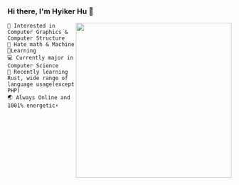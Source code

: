 ### Hi there, I'm Hyiker Hu 👋


<img align="right" src="https://github-readme-stats.vercel.app/api/top-langs/?username=Hyiker&layout=compact&exclude_repo=hyiker-blog,hyiker.github.io,CampusNavigation" width='350"' />

```
🚀 Interested in Computer Graphics & Computer Structure
🖤 Hate math & Machine🤖️Learning
💻 Currently major in Computer Science
🦀 Recently learning Rust, wide range of language usage(except PHP)
🌏 Always Online and 1001% energetic⚡
```
